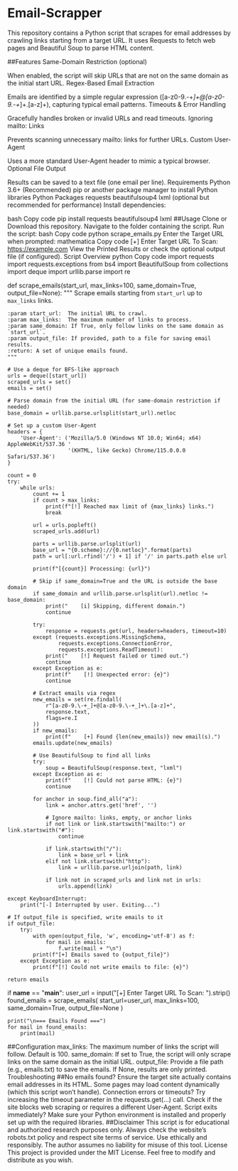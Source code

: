 # Email-Scrapper
This repository contains a Python script that scrapes for email addresses by crawling links starting from a target URL. It uses Requests to fetch web pages and Beautiful Soup to parse HTML content.

##Features
Same-Domain Restriction (optional)

When enabled, the script will skip URLs that are not on the same domain as the initial start URL.
Regex-Based Email Extraction

Emails are identified by a simple regular expression ([a-z0-9.\-+_]+@[a-z0-9.\-+_]+\.[a-z]+), capturing typical email patterns.
Timeouts & Error Handling

Gracefully handles broken or invalid URLs and read timeouts.
Ignoring mailto: Links

Prevents scanning unnecessary mailto: links for further URLs.
Custom User-Agent

Uses a more standard User-Agent header to mimic a typical browser.
Optional File Output

Results can be saved to a text file (one email per line).
Requirements
Python 3.6+ (Recommended)
pip or another package manager to install Python libraries
Python Packages
requests
beautifulsoup4
lxml (optional but recommended for performance)
Install dependencies:

bash
Copy code
pip install requests beautifulsoup4 lxml
##Usage
Clone or Download this repository.
Navigate to the folder containing the script.
Run the script:
bash
Copy code
python scrape_emails.py
Enter the Target URL when prompted:
mathematica
Copy code
[+] Enter Target URL To Scan: https://example.com
View the Printed Results or check the optional output file (if configured).
Script Overview
python
Copy code
import requests
import requests.exceptions
from bs4 import BeautifulSoup
from collections import deque
import urllib.parse
import re

def scrape_emails(start_url, max_links=100, same_domain=True, output_file=None):
    """
    Scrape emails starting from `start_url` up to `max_links` links.

    :param start_url:  The initial URL to crawl.
    :param max_links:  The maximum number of links to process.
    :param same_domain: If True, only follow links on the same domain as `start_url`.
    :param output_file: If provided, path to a file for saving email results.
    :return: A set of unique emails found.
    """

    # Use a deque for BFS-like approach
    urls = deque([start_url])
    scraped_urls = set()
    emails = set()

    # Parse domain from the initial URL (for same-domain restriction if needed)
    base_domain = urllib.parse.urlsplit(start_url).netloc

    # Set up a custom User-Agent
    headers = {
        'User-Agent': ('Mozilla/5.0 (Windows NT 10.0; Win64; x64) AppleWebKit/537.36 '
                       '(KHTML, like Gecko) Chrome/115.0.0.0 Safari/537.36')
    }

    count = 0
    try:
        while urls:
            count += 1
            if count > max_links:
                print(f"[!] Reached max limit of {max_links} links.")
                break

            url = urls.popleft()
            scraped_urls.add(url)

            parts = urllib.parse.urlsplit(url)
            base_url = "{0.scheme}://{0.netloc}".format(parts)
            path = url[:url.rfind('/') + 1] if '/' in parts.path else url

            print(f"[{count}] Processing: {url}")

            # Skip if same_domain=True and the URL is outside the base domain
            if same_domain and urllib.parse.urlsplit(url).netloc != base_domain:
                print("    [i] Skipping, different domain.")
                continue

            try:
                response = requests.get(url, headers=headers, timeout=10)
            except (requests.exceptions.MissingSchema,
                    requests.exceptions.ConnectionError,
                    requests.exceptions.ReadTimeout):
                print("    [!] Request failed or timed out.")
                continue
            except Exception as e:
                print(f"    [!] Unexpected error: {e}")
                continue

            # Extract emails via regex
            new_emails = set(re.findall(
                r"[a-z0-9.\-+_]+@[a-z0-9.\-+_]+\.[a-z]+",
                response.text,
                flags=re.I
            ))
            if new_emails:
                print(f"    [+] Found {len(new_emails)} new email(s).")
            emails.update(new_emails)

            # Use BeautifulSoup to find all links
            try:
                soup = BeautifulSoup(response.text, "lxml")
            except Exception as e:
                print(f"    [!] Could not parse HTML: {e}")
                continue

            for anchor in soup.find_all("a"):
                link = anchor.attrs.get('href', '')

                # Ignore mailto: links, empty, or anchor links
                if not link or link.startswith("mailto:") or link.startswith("#"):
                    continue

                if link.startswith("/"):
                    link = base_url + link
                elif not link.startswith("http"):
                    link = urllib.parse.urljoin(path, link)

                if link not in scraped_urls and link not in urls:
                    urls.append(link)

    except KeyboardInterrupt:
        print("[-] Interrupted by user. Exiting...")

    # If output_file is specified, write emails to it
    if output_file:
        try:
            with open(output_file, 'w', encoding='utf-8') as f:
                for mail in emails:
                    f.write(mail + "\n")
            print(f"[+] Emails saved to {output_file}")
        except Exception as e:
            print(f"[!] Could not write emails to file: {e}")

    return emails


if __name__ == "__main__":
    user_url = input("[+] Enter Target URL To Scan: ").strip()
    found_emails = scrape_emails(
        start_url=user_url,
        max_links=100,
        same_domain=True,
        output_file=None
    )

    print("\n=== Emails Found ===")
    for mail in found_emails:
        print(mail)
##Configuration
max_links: The maximum number of links the script will follow. Default is 100.
same_domain: If set to True, the script will only scrape links on the same domain as the initial URL.
output_file: Provide a file path (e.g., emails.txt) to save the emails. If None, results are only printed.
Troubleshooting
##No emails found?
Ensure the target site actually contains email addresses in its HTML. Some pages may load content dynamically (which this script won’t handle).
Connection errors or timeouts?
Try increasing the timeout parameter in the requests.get(...) call.
Check if the site blocks web scraping or requires a different User-Agent.
Script exits immediately?
Make sure your Python environment is installed and properly set up with the required libraries.
##Disclaimer
This script is for educational and authorized research purposes only.
Always check the website’s robots.txt policy and respect site terms of service.
Use ethically and responsibly. The author assumes no liability for misuse of this tool.
License
This project is provided under the MIT License. Feel free to modify and distribute as you wish.
